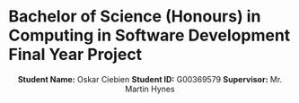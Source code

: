 # Bachelor of Science (Honours) in Computing in Software Development Final Year Project

<p align="center">
    <strong>Student Name:</strong> Oskar Ciebien   <strong>Student ID:</strong> G00369579
    <strong>Supervisor:</strong> Mr. Martin Hynes
</p>
